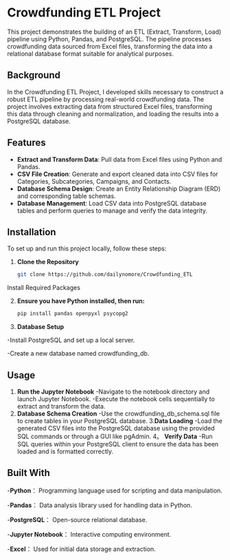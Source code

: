 # Crowdfunding ETL Project

This project demonstrates the building of an ETL (Extract, Transform, Load) pipeline using Python, Pandas, and PostgreSQL. The pipeline processes crowdfunding data sourced from Excel files, transforming the data into a relational database format suitable for analytical purposes.

## Background

In the Crowdfunding ETL Project, I developed skills necessary to construct a robust ETL pipeline by processing real-world crowdfunding data. The project involves extracting data from structured Excel files, transforming this data through cleaning and normalization, and loading the results into a PostgreSQL database.

## Features

- **Extract and Transform Data**: Pull data from Excel files using Python and Pandas.
- **CSV File Creation**: Generate and export cleaned data into CSV files for Categories, Subcategories, Campaigns, and Contacts.
- **Database Schema Design**: Create an Entity Relationship Diagram (ERD) and corresponding table schemas.
- **Database Management**: Load CSV data into PostgreSQL database tables and perform queries to manage and verify the data integrity.

## Installation

To set up and run this project locally, follow these steps:

1. **Clone the Repository**
   
   ```bash
   git clone https://github.com/dailynomore/Crowdfunding_ETL
Install Required Packages

2. **Ensure you have Python installed, then run:**
 
   ```bash
   pip install pandas openpyxl psycopg2
   
4. **Database Setup**
   
-Install PostgreSQL and set up a local server.

-Create a new database named crowdfunding_db.

## Usage

  1. **Run the Jupyter Notebook**
    -Navigate to the notebook directory and launch Jupyter Notebook.
    -Execute the notebook cells sequentially to extract and transform the data.
  2. **Database Schema Creation**
    -Use the crowdfunding_db_schema.sql file to create tables in your PostgreSQL database.
  3.**Data Loading**
    -Load the generated CSV files into the PostgreSQL database using the provided SQL commands or through a GUI like pgAdmin.
  4。 **Verify Data**
    -Run SQL queries within your PostgreSQL client to ensure the data has been loaded and is formatted correctly.
     
## Built With

-**Python**： Programming language used for scripting and data manipulation.

-**Pandas**： Data analysis library used for handling data in Python.

-**PostgreSQL**： Open-source relational database.

-**Jupyter Notebook**： Interactive computing environment.

-**Excel**： Used for initial data storage and extraction.

